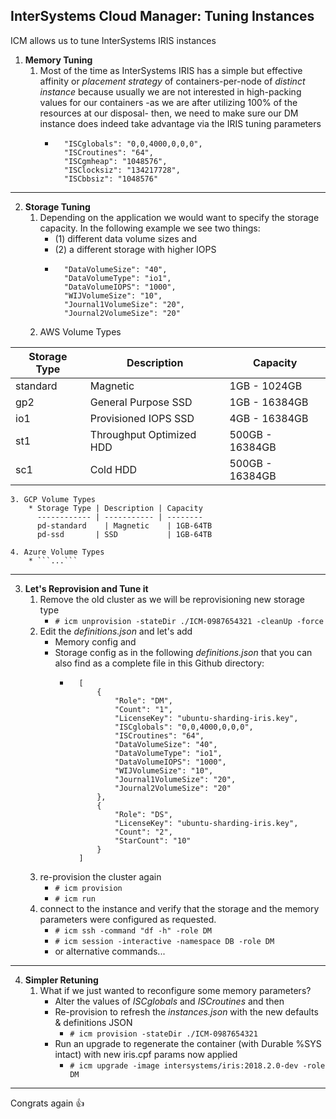 ## InterSystems Cloud Manager: Tuning Instances

ICM allows us to tune InterSystems IRIS instances

1. **Memory Tuning**
	1. Most of the time as InterSystems IRIS has a simple but effective affinity or *placement strategy* of containers-per-node of *distinct instance* because usually we are not interested in high-packing values for our containers -as we are after utilizing 100% of the resources at our disposal- then, we need to make sure our DM instance does indeed take advantage via the IRIS tuning parameters
		* ```
			"ISCglobals": "0,0,4000,0,0,0",
        	"ISCroutines": "64",
        	"ISCgmheap": "1048576",
        	"ISClocksiz": "134217728",
        	"ISCbbsiz": "1048576"
			```

---

2. **Storage Tuning**
	1. Depending on the application we would want to specify the storage capacity. In the following example we see two things:
		* (1) different data volume sizes and
		* (2) a different storage with higher IOPS
		* ```
			"DataVolumeSize": "40",
        	"DataVolumeType": "io1",
        	"DataVolumeIOPS": "1000",
        	"WIJVolumeSize": "10",
        	"Journal1VolumeSize": "20",
        	"Journal2VolumeSize": "20"
			```
	2. AWS Volume Types

Storage Type | Description              | Capacity
------------ | ------------------------ | -------------
standard     | Magnetic                 | 1GB - 1024GB
gp2          | General Purpose SSD      | 1GB - 16384GB
io1	         | Provisioned IOPS SSD     | 4GB - 16384GB
st1	         | Throughput Optimized HDD | 500GB - 16384GB
sc1          | Cold HDD                 | 500GB - 16384GB

	3. GCP Volume Types
		* Storage Type | Description | Capacity
		  ------------ | ----------- | --------
          pd-standard	 | Magnetic	   | 1GB-64TB
          pd-ssd       | SSD	       | 1GB-64TB
		
	4. Azure Volume Types
		* ```...```

---

3. **Let's Reprovision and Tune it**
	1. Remove the old cluster as we will be reprovisioning new storage type
		* ```# icm unprovision -stateDir ./ICM-0987654321 -cleanUp -force```
	2. Edit the *definitions.json* and let's add
		* Memory config and
		* Storage config as in the following *definitions.json* that you can also find as a complete file in this Github directory:
			- ```
				[
    				{
						"Role": "DM",
						"Count": "1",
						"LicenseKey": "ubuntu-sharding-iris.key",
						"ISCglobals": "0,0,4000,0,0,0",
        				"ISCroutines": "64",
        				"DataVolumeSize": "40",
        				"DataVolumeType": "io1",
        				"DataVolumeIOPS": "1000",
        				"WIJVolumeSize": "10",
        				"Journal1VolumeSize": "20",
        				"Journal2VolumeSize": "20"	
    				},
    				{
						"Role": "DS",
						"LicenseKey": "ubuntu-sharding-iris.key",
						"Count": "2",
						"StarCount": "10"
    				}
				]
				```
	3. re-provision the cluster again
		* ```# icm provision```
		* ```# icm run```
	4. connect to the instance and verify that the storage and the memory parameters were configured as requested.
		* ```# icm ssh -command "df -h" -role DM```
		* ```# icm session -interactive -namespace DB -role DM```
		* or alternative commands...

---

4. **Simpler Retuning**
	1. What if we just wanted to reconfigure some memory parameters?
		* Alter the values of *ISCglobals* and *ISCroutines* and then
		* Re-provision to refresh the *instances.json* with the new defaults & definitions JSON
			- ```# icm provision -stateDir ./ICM-0987654321```
		* Run an upgrade to regenerate the container (with Durable %SYS intact) with new iris.cpf params now applied
			- ```# icm upgrade -image intersystems/iris:2018.2.0-dev -role DM```
---

Congrats again :+1: 